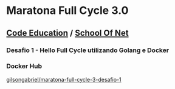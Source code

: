 # Maratona Full Cycle 3.0
## [Code Education](https://code.education) / [School Of Net](https://schoolofnet.com)

### Desafio 1 - Hello Full Cycle utilizando Golang e Docker

### Docker Hub
[gilsongabriel/maratona-full-cycle-3-desafio-1](https://hub.docker.com/r/gilsongabriel/maratona-full-cycle-3-desafio-1)